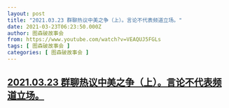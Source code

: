 ```yaml
---
layout: post
title: "2021.03.23 群聊热议中美之争（上）。言论不代表频道立场。"
date: 2021-03-23T06:23:50.000Z
author: 图森破故事会
from: https://www.youtube.com/watch?v=VEAQUJ5FGLs
tags: [ 图森破故事会 ]
categories: [ 图森破故事会 ]
---
```

<!--1616480630000-->
[2021.03.23 群聊热议中美之争（上）。言论不代表频道立场。](https://www.youtube.com/watch?v=VEAQUJ5FGLs)
------

<div>

</div>
